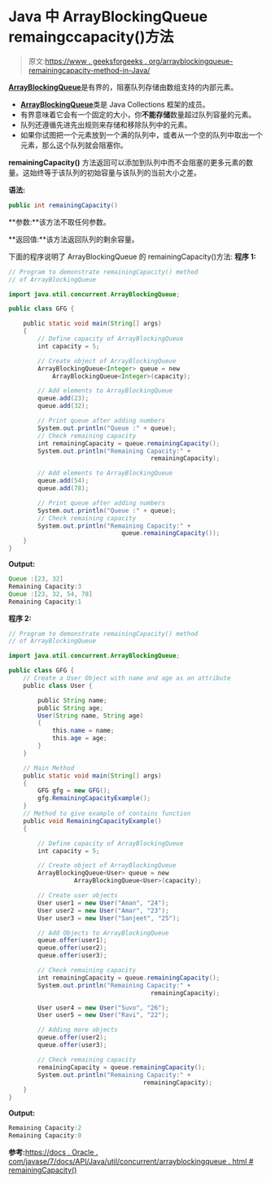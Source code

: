# Java 中 ArrayBlockingQueue remaingccapacity()方法

> 原文:[https://www . geeksforgeeks . org/arrayblockingqueue-remainingcapacity-method-in-Java/](https://www.geeksforgeeks.org/arrayblockingqueue-remainingcapacity-method-in-java/)

[**ArrayBlockingQueue**](https://www.geeksforgeeks.org/arrayblockingqueue-class-in-java/)是有界的，阻塞队列存储由数组支持的内部元素。

*   [**ArrayBlockingQueue**](https://www.geeksforgeeks.org/arrayblockingqueue-class-in-java/)类是 Java Collections 框架的成员。
*   有界意味着它会有一个固定的大小，你**不能存储**数量超过队列容量的元素。
*   队列还遵循先进先出规则来存储和移除队列中的元素。
*   如果你试图把一个元素放到一个满的队列中，或者从一个空的队列中取出一个元素，那么这个队列就会阻塞你。

**remainingCapacity()** 方法返回可以添加到队列中而不会阻塞的更多元素的数量。这始终等于该队列的初始容量与该队列的当前大小之差。

**语法:**

```java
public int remainingCapacity()
```

**参数:**该方法不取任何参数。

**返回值:**该方法返回队列的剩余容量。

下面的程序说明了 ArrayBlockingQueue 的 remainingCapacity()方法:
**程序 1:**

```java
// Program to demonstrate remainingCapacity() method
// of ArrayBlockingQueue

import java.util.concurrent.ArrayBlockingQueue;

public class GFG {

    public static void main(String[] args)
    {
        // Define capacity of ArrayBlockingQueue
        int capacity = 5;

        // Create object of ArrayBlockingQueue
        ArrayBlockingQueue<Integer> queue = new 
            ArrayBlockingQueue<Integer>(capacity);

        // Add elements to ArrayBlockingQueue
        queue.add(23);
        queue.add(32);

        // Print queue after adding numbers
        System.out.println("Queue :" + queue);
        // Check remaining capacity
        int remainingCapacity = queue.remainingCapacity();
        System.out.println("Remaining Capacity:" + 
                                       remainingCapacity);

        // Add elements to ArrayBlockingQueue
        queue.add(54);
        queue.add(78);

        // Print queue after adding numbers
        System.out.println("Queue :" + queue);
        // Check remaining capacity
        System.out.println("Remaining Capacity:" + 
                               queue.remainingCapacity());
    }
}
```

**Output:**

```java
Queue :[23, 32]
Remaining Capacity:3
Queue :[23, 32, 54, 78]
Remaining Capacity:1

```

**程序 2:**

```java
// Program to demonstrate remainingCapacity() method
// of ArrayBlockingQueue

import java.util.concurrent.ArrayBlockingQueue;

public class GFG {
    // Create a User Object with name and age as an attribute
    public class User {

        public String name;
        public String age;
        User(String name, String age)
        {
            this.name = name;
            this.age = age;
        }
    }

    // Main Method
    public static void main(String[] args)
    {
        GFG gfg = new GFG();
        gfg.RemainingCapacityExample();
    }
    // Method to give example of contains function
    public void RemainingCapacityExample()
    {

        // Define capacity of ArrayBlockingQueue
        int capacity = 5;

        // Create object of ArrayBlockingQueue
        ArrayBlockingQueue<User> queue = new 
                  ArrayBlockingQueue<User>(capacity);

        // Create user objects
        User user1 = new User("Aman", "24");
        User user2 = new User("Amar", "23");
        User user3 = new User("Sanjeet", "25");

        // Add Objects to ArrayBlockingQueue
        queue.offer(user1);
        queue.offer(user2);
        queue.offer(user3);

        // Check remaining capacity
        int remainingCapacity = queue.remainingCapacity();
        System.out.println("Remaining Capacity:" + 
                                       remainingCapacity);

        User user4 = new User("Suvo", "26");
        User user5 = new User("Ravi", "22");

        // Adding more objects
        queue.offer(user2);
        queue.offer(user3);

        // Check remaining capacity
        remainingCapacity = queue.remainingCapacity();
        System.out.println("Remaining Capacity:" + 
                                     remainingCapacity);
    }
}
```

**Output:**

```java
Remaining Capacity:2
Remaining Capacity:0

```

**参考:**[https://docs . Oracle . com/javase/7/docs/API/Java/util/concurrent/arrayblockingqueue . html # remainingCapacity()](https://docs.oracle.com/javase/7/docs/api/java/util/concurrent/ArrayBlockingQueue.html#remainingCapacity())
